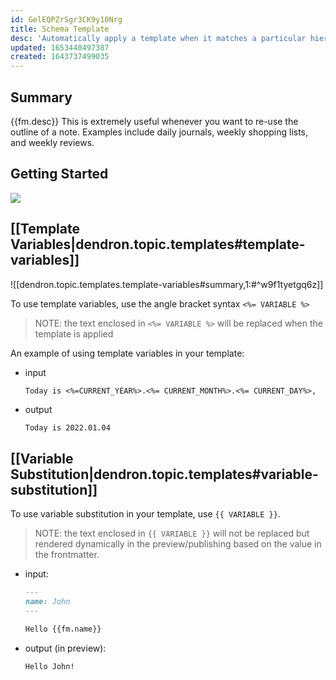 ```yaml
---
id: GelEQPZrSgr3CK9y10Nrg
title: Schema Template
desc: 'Automatically apply a template when it matches a particular hierarchy pattern'
updated: 1653440497387
created: 1643737499035
---
```


## Summary

{{fm.desc}}
This is extremely useful whenever you want to re-use the outline of a note. Examples include daily journals, weekly shopping lists, and weekly reviews.  

## Getting Started
<!-- #todo: written examples -->

<a href="https://www.loom.com/share/481b7ab051394c1caa383383bd265755"> 
<img style="" src="https://cdn.loom.com/sessions/thumbnails/481b7ab051394c1caa383383bd265755-with-play.gif"> 
</a>


## [[Template Variables|dendron.topic.templates#template-variables]]

![[dendron.topic.templates.template-variables#summary,1:#^w9f1tyetgq6z]]

To use template variables, use the angle bracket syntax `<%= VARIABLE %>` 

> NOTE: the text enclosed in `<%= VARIABLE %>` will be replaced when the template is applied

An example of using template variables in your template:
- input
    ```md
    Today is <%=CURRENT_YEAR%>.<%= CURRENT_MONTH%>.<%= CURRENT_DAY%>,
    ```
- output
    ```
    Today is 2022.01.04
    ```

## [[Variable Substitution|dendron.topic.templates#variable-substitution]]

To use variable substitution in your template, use `{{ VARIABLE }}`. 

> NOTE: the text enclosed in `{{ VARIABLE }}` will not be replaced but rendered dynamically in the preview/publishing based on the value in the frontmatter. 

- input:
    ```md
    ---
    name: John
    ---

    Hello {{fm.name}}
    ```
- output (in preview):

    ```md
    Hello John!
    ```

